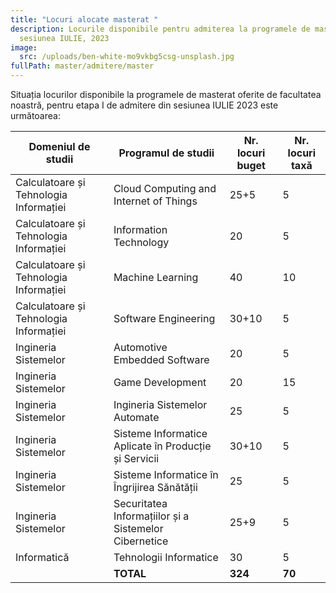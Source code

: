 ```yaml
---
title: "Locuri alocate masterat "
description: Locurile disponibile pentru admiterea la programele de masterat,
  sesiunea IULIE, 2023
image:
  src: /uploads/ben-white-mo9vkbg5csg-unsplash.jpg
fullPath: master/admitere/master
---
```

Situația locurilor disponibile la programele de masterat oferite de facultatea noastră, pentru etapa I de admitere din sesiunea IULIE 2023 este următoarea:

| **Domeniul de studii**                 | **Programul de studii**                               | **Nr. locuri buget** | **Nr. locuri taxă** |
| -------------------------------------- | ----------------------------------------------------- | -------------------- | ------------------- |
| Calculatoare și Tehnologia Informației | Cloud Computing and Internet of Things                | 25+5                   | 5                   |
| Calculatoare și Tehnologia Informației | Information Technology                                | 20                   | 5                   |
| Calculatoare și Tehnologia Informației | Machine Learning                                      | 40                   | 10                  |
| Calculatoare și Tehnologia Informației | Software Engineering                                  | 30+10                   | 5                   |
| Ingineria Sistemelor                   | Automotive Embedded Software                          | 20                   | 5                   |
| Ingineria Sistemelor                   | Game Development                                      | 20                   | 15                  |
| Ingineria Sistemelor                   | Ingineria Sistemelor Automate                         | 25                   | 5                   |
| Ingineria Sistemelor                   | Sisteme Informatice Aplicate în Producție și Servicii | 30+10                   | 5                   |
| Ingineria Sistemelor                   | Sisteme Informatice în Îngrijirea Sănătății           | 25                   | 5                   |
| Ingineria Sistemelor                   | Securitatea Informațiilor și a Sistemelor Cibernetice | 25+9                   | 5                   |
| Informatică                            | Tehnologii Informatice                                | 30                   | 5                   |
|                                        | **TOTAL**                                             | **324**              | **70**              |
